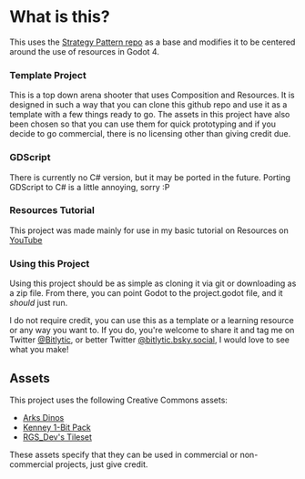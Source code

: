 # What is this?

This uses the [Strategy Pattern repo](https://github.com/Bitlytic/Strategy-GDScript) as a base and modifies it to be centered around the use of resources in Godot 4.

### Template Project
This is a top down arena shooter that uses Composition and Resources. It is designed in such a way that you can clone this github repo and use it as a template with a few things ready to go. The assets in this project have also been chosen so that you can use them for quick prototyping and if you decide to go commercial, there is no licensing other than giving credit due.


### GDScript
There is currently no C# version, but it may be ported in the future. Porting GDScript to C# is a little annoying, sorry :P

### Resources Tutorial
This project was made mainly for use in my basic tutorial on Resources on [YouTube](https://www.youtube.com/watch?v=h5vpjCDNa-w)


### Using this Project

Using this project should be as simple as cloning it via git or downloading as a zip file. From there, you can point Godot to the project.godot file, and it _should_ just run.

I do not require credit, you can use this as a template or a learning resource or any way you want to. If you do, you're welcome to share it and tag me on Twitter [@Bitlytic](https://www.twitter.com/bitlytic), or better Twitter [@bitlytic.bsky.social](https://bsky.app/profile/bitlytic.bsky.social), I would love to see what you make!


## Assets

This project uses the following Creative Commons assets:
- [Arks Dinos](https://arks.itch.io/dino-characters)
- [Kenney 1-Bit Pack](https://kenney.nl/assets/1-bit-pack)
- [RGS_Dev's Tileset](https://rgsdev.itch.io/free-cc0-top-down-tileset-template-pixel-art)

These assets specify that they can be used in commercial or non-commercial projects, just give credit.
